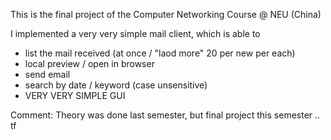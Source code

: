 This is the final project of the Computer Networking Course @ NEU (China)

I implemented a very very simple mail client, which is able to
- list the mail received (at once / "laod more" 20 per new per each)
- local preview / open in browser
- send email
- search by date / keyword (case unsensitive)
- VERY VERY SIMPLE GUI

Comment: Theory was done last semester, but final project this semester .. tf 
